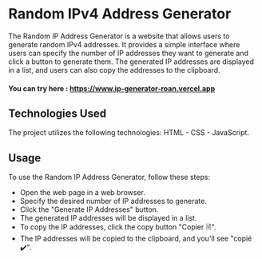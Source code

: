 ﻿# Random IPv4 Address Generator

The Random IP Address Generator is a website that allows users to generate random IPv4 addresses. It provides a simple interface where users can specify the number of IP addresses they want to generate and click a button to generate them. The generated IP addresses are displayed in a list, and users can also copy the addresses to the clipboard.

#### You can try here : https://www.ip-generator-roan.vercel.app

## Technologies Used

The project utilizes the following technologies: HTML - CSS - JavaScript.

## Usage

To use the Random IP Address Generator, follow these steps:
- Open the web page in a web browser.
- Specify the desired number of IP addresses to generate.
- Click the "Generate IP Addresses" button.
- The generated IP addresses will be displayed in a list.
- To copy the IP addresses, click the copy button "Copier 🗎".
- The IP addresses will be copied to the clipboard, and you'll see "copié ✔️".


